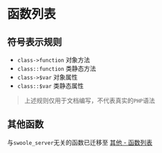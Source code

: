 # 函数列表

符号表示规则
------------
* `class->function` 对象方法
* `class::function` 类静态方法
* `class->$var` 对象属性
* `class::$var` 类静态属性

> 上述规则仅用于文档编写，不代表真实的`PHP`语法

其他函数
---
与`swoole_server`无关的函数已迁移至 [其他 - 函数列表](https://wiki.swoole.com/wiki/page/548.html)

